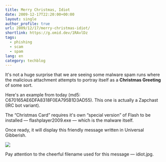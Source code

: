 ```yaml
---
title: Merry Christmas, Idiot
date: 2009-12-17T22:20:00+00:00
layout: single
author_profile: true
url: 2009/12/17/merry-christmas-idiot/
shortlink: https://g.omid.dev/1RAvlDz
tags:
  - phishing
  - scam
  - spam
lang: en
category: techblog
---
```

It's not a huge surprise that we are seeing some malware spam runs where the malicious attachment attempts to portray itself as a **Christmas Greeting** of some sort.

Here's an example from today (md5: C670165AE6DFA8318F0EA795B1D3AD55). This one is actually a Zapchast (IRC bot variant).

The &#8220;Christmas Card&#8221; requires it's own &#8220;special version&#8221; of Flash to be installed — flashplayer2009.exe — which is the malware itself.

Once ready, it will display this friendly message written in Universal Gibberish.

<div>
</div>

<div>
  <a href="http://2.bp.blogspot.com/_vaUVXcmC3OI/SyqnawqK2MI/AAAAAAAAAXs/bUtfe6TVzXQ/s1600-h/Idiot.jpg" imageanchor="1"><img border="0" src="http://2.bp.blogspot.com/_vaUVXcmC3OI/SyqnawqK2MI/AAAAAAAAAXs/bUtfe6TVzXQ/s640/Idiot.jpg" /></a>
</div>

<div>
</div>

Pay attention to the cheerful filename used for this message — idiot.jpg.